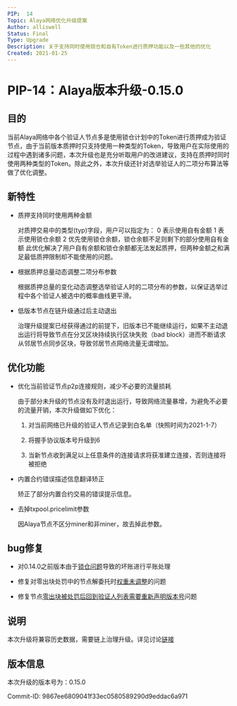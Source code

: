 ```yaml
---
PIP:  14
Topic: Alaya网络优化升级提案
Author: alliswell
Status: Final 
Type: Upgrade
Description: 关于支持同时使用锁仓和自有Token进行质押功能以及一些其他的优化
Created: 2021-01-25
---
```


# PIP-14：Alaya版本升级-0.15.0

## 目的

当前Alaya网络中各个验证人节点多是使用锁仓计划中的Token进行质押成为验证节点，由于当前版本质押时只支持使用一种类型的Token，导致用户在实际使用的过程中遇到诸多问题，本次升级也是充分听取用户的改进建议，支持在质押时同时使用两种类型的Token。除此之外，本次升级还针对选举验证人的二项分布算法等做了优化调整。

## 新特性

- 质押支持同时使用两种金额

  对质押交易中的类型(typ)字段，用户可以指定为：
  0 表示使用自有金额
  1 表示使用锁仓余额
  2 优先使用锁仓余额，锁仓余额不足则剩下的部分使用自有金额
  此优化解决了用户自有余额和锁仓余额都无法发起质押，但两种金额之和满足最低质押限制却不能使用的问题。

- 根据质押总量动态调整二项分布参数

  根据质押总量的变化动态调整选举验证人时的二项分布的参数，以保证选举过程中各个验证人被选中的概率曲线更平滑。
  
- 低版本节点在链升级通过后主动退出
  
  治理升级提案已经获得通过的前提下，旧版本已不能继续运行，如果不主动退出运行将导致节点在分叉区块持续执行区块失败（bad block）进而不断请求从邻居节点同步区块，导致邻居节点网络流量无谓增加。

## 优化功能

- 优化当前验证节点p2p连接规则，减少不必要的流量损耗

  由于部分未升级的节点没有及时退出运行，导致网络流量暴增，为避免不必要的流量开销，本次升级做如下优化：
  
  1. 对当前网络已升级的验证人节点记录到白名单（快照时间为2021-1-7）
  
  2. 将握手协议版本号升级到6
  
  3. 当新节点收到满足以上任意条件的连接请求将获准建立连接，否则连接将被拒绝

- 内置合约错误描述信息翻译矫正

  矫正了部分内置合约交易的错误提示信息。
  
- 去掉txpool.pricelimit参数

  因Alaya节点不区分miner和非miner，故去掉此参数。
  
## bug修复

- 对0.14.0之前版本由于[锁仓问题](https://github.com/PlatONnetwork/PlatON-Go/issues/1625)导致的坏账进行平账处理

- 修复对零出块处罚中的节点解委托时[权重未调整](https://github.com/PlatONnetwork/PlatON-Go/issues/1654)的问题

- 修复节点[零出块被处罚后回到验证人列表需要重新声明版本号](https://github.com/PlatONnetwork/PlatON-Go/issues/1666)问题

## 说明

  本次升级将兼容历史数据，需要链上治理升级。详见讨论[链接](https://forum.latticex.foundation/t/topic/4107)

## 版本信息

本次升级的版本号为：0.15.0

Commit-ID: 9867ee6809041f33ec0580589290d9eddac6a971

